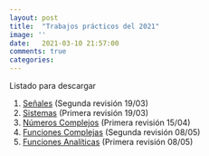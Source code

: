 ```yaml
---
layout: post
title:  "Trabajos prácticos del 2021"
image: ''
date:   2021-03-10 21:57:00
comments: true
categories: 
---
```


Listado para descargar

1. <a href="https://drive.google.com/file/d/1TPl5X_-w-ecAp8w4WegbrmNN8b99zp6I/view?usp=sharing" target="_blank">Señales</a> (Segunda revisión 19/03)
2. <a href="https://drive.google.com/file/d/1kynmUM_9wHDZoa6use1C4pjN-hZPFQQr/view?usp=sharing" target="_blank">Sistemas</a> (Primera revisión 19/03)
3. <a href="https://drive.google.com/file/d/1OZcyOtFdEZqYI0vCg6rNEQNFkCEvygrG/view?usp=sharing" target="_blank">Números Complejos</a> (Primera revisión 15/04)
4. <a href="https://drive.google.com/file/d/1XHQa-s-1qQr2w-Cs2OEwNdAQBQIohRCz/view?usp=sharing" target="_blank">Funciones Complejas</a> (Segunda revisión 08/05)
5. <a href="https://drive.google.com/file/d/1mDCVKSmbZvYAmuYFcb2-WdqRUf19O8A3/view?usp=sharing" target="_blank">Funciones Analíticas</a> (Primera revisión 08/05)
